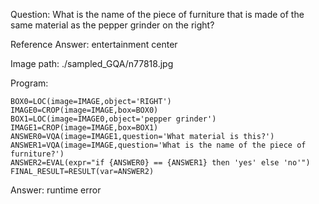 Question: What is the name of the piece of furniture that is made of the same material as the pepper grinder on the right?

Reference Answer: entertainment center

Image path: ./sampled_GQA/n77818.jpg

Program:

```
BOX0=LOC(image=IMAGE,object='RIGHT')
IMAGE0=CROP(image=IMAGE,box=BOX0)
BOX1=LOC(image=IMAGE0,object='pepper grinder')
IMAGE1=CROP(image=IMAGE,box=BOX1)
ANSWER0=VQA(image=IMAGE1,question='What material is this?')
ANSWER1=VQA(image=IMAGE,question='What is the name of the piece of furniture?')
ANSWER2=EVAL(expr="if {ANSWER0} == {ANSWER1} then 'yes' else 'no'")
FINAL_RESULT=RESULT(var=ANSWER2)
```
Answer: runtime error


